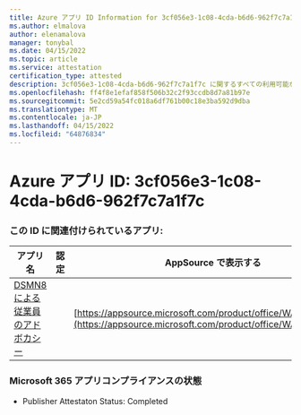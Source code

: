 ```yaml
---
title: Azure アプリ ID Information for 3cf056e3-1c08-4cda-b6d6-962f7c7a1f7c
ms.author: elmalova
author: elenamalova
manager: tonybal
ms.date: 04/15/2022
ms.topic: article
ms.service: attestation
certification_type: attested
description: 3cf056e3-1c08-4cda-b6d6-962f7c7a1f7c に関するすべての利用可能なセキュリティとコンプライアンス情報。
ms.openlocfilehash: ff4f8e1efaf858f506b32c2f93ccdb8d7a81b97e
ms.sourcegitcommit: 5e2cd59a54fc018a6df761b00c18e3ba592d9dba
ms.translationtype: MT
ms.contentlocale: ja-JP
ms.lasthandoff: 04/15/2022
ms.locfileid: "64876834"
---
```

# <a name="azure-app-id-3cf056e3-1c08-4cda-b6d6-962f7c7a1f7c"></a>Azure アプリ ID: 3cf056e3-1c08-4cda-b6d6-962f7c7a1f7c


### <a name="apps-associated-with-this-id"></a>この ID に関連付けられているアプリ:
| **アプリ名** | **認定** | **AppSource で表示する** |
|--------------|---------------|-----------------------|
| [DSMN8 による従業員のアドボカシー](../forward/WA200003677.md) |  | [https://appsource.microsoft.com/product/office/WA200003677](https://appsource.microsoft.com/product/office/WA200003677) |

### <a name="microsoft-365-app-compliance-status"></a>Microsoft 365 アプリコンプライアンスの状態
- Publisher Attestaton Status: Completed
